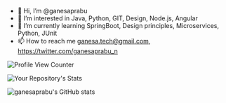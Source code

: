 - 👋 Hi, I’m @ganesaprabu
- 👀 I’m interested in Java, Python, GIT, Design, Node.js, Angular
- 🌱 I’m currently learning SpringBoot, Design principles, Microservices, Python, JUnit 
- 📫 How to reach me ganesa.tech@gmail.com, https://twitter.com/ganesaprabu_n

![Profile View Counter](https://komarev.com/ghpvc/?username=ganesaprabu)

![Your Repository's Stats](https://github-readme-stats.vercel.app/api/top-langs/?username=ganesaprabu&theme=blue-green&langs_count=10&layout=compact)

<!---
![Your Repository's Stats](https://github-readme-stats.vercel.app/api?username=ganesaprabu&show_icons=true)
--->

![ganesaprabu's GitHub stats](https://github-readme-stats.vercel.app/api?username=ganesaprabu&include_all_commits=true&show_icons=true&theme=radical)

<!---
ganesaprabu/ganesaprabu is a ✨ special ✨ repository because its `README.md` (this file) appears on your GitHub profile.
You can click the Preview link to take a look at your changes.
--->
